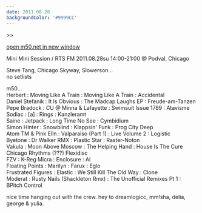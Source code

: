 ```yaml
---
date: 2011.08.28
backgroundColor: '#9999CC'
---
```


\>>

[open m50.net in new window  
](http://m50.net/)  

Mini Mini Session / RTS FM 2011.08.28su 14:00-21:00 @ Podval, Chicago  

Steve Tang, Chicago Skyway, Slowerson...  
no setlists  

m50...  
Herbert : Moving Like A Train : Moving Like A Train : Accidental  
Daniel Stefanik : It Is Obvious : The Madcap Laughs EP : Freude-am-Tanzen  
Pepe Bradock : CU @ Minna & Lafayette : Swimsuit Issue 1789 : Atavisme  
Sodiac : \[a\] : Rings : Kanzleramt  
Saine : Jetpack : Long Time No See : Cymbidium  
Simon Hinter : Snowblind : Klappsin' Funk : Prog City Deep  
Atom TM & Pink Elln : Valparaiso (Part 1) : Live Volume 2 : Logistic  
Byetone : Dr Walker RMX : Plastic Star : Raster-Noton  
Vakula : Moon Above Moscow : The Helping Hand : House Is The Cure  
Chicago Rhythms (???) Flexidisc  
FZV : K-Reg Micra : Enclosure : Ai  
Floating Points : Marilyn : Farux : Eglo  
Frustrated Figures : Elastic : We Still Kill The Old Way : Clone  
Moderat : Rusty Nails (Shackleton Rmx) : The Unofficial Remixes Pt 1 : BPitch Control  

nice time hanging out with the crew. hey to dreamlogicc, mm!sha, delia, george & yulia.